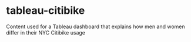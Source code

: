 # tableau-citibike
Content used for a Tableau dashboard that explains how men and women differ in their NYC Citibike usage
